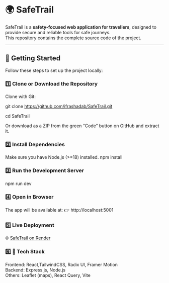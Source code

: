 # 🌍 SafeTrail  

SafeTrail is a **safety-focused web application for travellers**, designed to provide secure and reliable tools for safe journeys.  
This repository contains the complete source code of the project.  

---

## 🚀 Getting Started  

Follow these steps to set up the project locally:  

### 1️⃣ Clone or Download the Repository  
Clone with Git:

git clone https://github.com/ifrashadab/SafeTrail.git

cd SafeTrail

Or download as a ZIP from the green “Code” button on GitHub and extract it.

### 2️⃣ Install Dependencies
Make sure you have Node.js (>=18) installed.
npm install

### 3️⃣ Run the Development Server
npm run dev

### 4️⃣ Open in Browser

  The app will be available at:
👉 http://localhost:5001

### 5️⃣ Live Deployment
🌐  [SafeTrail on Render](https://safetrail-2.onrender.com/)

 ### 6️⃣ 📌 Tech Stack

Frontend: React,TailwindCSS, Radix UI, Framer Motion <br>
Backend: Express.js, Node.js<br>
Others: Leaflet (maps), React Query, Vite<br>
